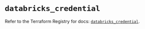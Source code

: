 # `databricks_credential`

Refer to the Terraform Registry for docs: [`databricks_credential`](https://registry.terraform.io/providers/databricks/databricks/1.70.0/docs/resources/credential).
